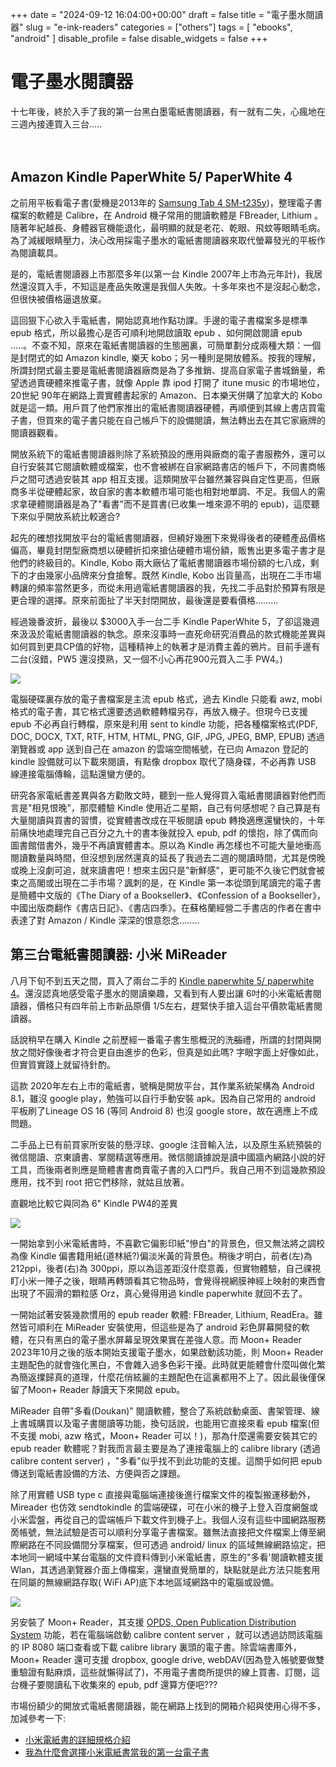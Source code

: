 +++
date = "2024-09-12 16:04:00+00:00"
draft = false
title = "電子墨水閱讀器"
slug = "e-ink-readers"
categories = ["others"]
tags = [
  "ebooks",
  "android"
  ]
disable_profile = false
disable_widgets = false
+++

# 電子墨水閱讀器

十七年後，終於入手了我的第一台黑白墨電紙書閱讀器，有一就有二失，心瘋地在三週內接連買入三台.....

<!--more-->　

## Amazon Kindle PaperWhite 5/ PaperWhite 4
之前用平板看電子書(愛機是2013年的 [Samsung Tab 4 SM-t235y](https://personaljournal.ca/jxtsai/samsung-tab4-sm-t235y-sheng-ji-lineage-os-16))，整理電子書檔案的軟體是 Calibre，在 Android 機子常用的閱讀軟體是 FBreader, Lithium 。隨著年紀越長、身體器官機能退化，最明顯的就是老花、乾眼、飛蚊等眼睛毛病。為了減緩眼睛壓力，決心改用採電子墨水的電紙書閱讀器來取代螢幕發光的平板作為閱讀載具。

是的，電紙書閱讀器上市那麼多年(以第一台 Kindle 2007年上市為元年計)，我居然還沒買入手，不知這是產品失敗還是我個人失敗。十多年來也不是沒起心動念，但很快被價格逼退放棄。

這回狠下心欲入手電紙書，開始認真地作點功課。手邊的電子書檔案多是標準 epub 格式，所以最擔心是否可順利地開啟讀取 epub 、如何開啟閱讀 epub .....。不查不知，原來在電紙書閱讀器的生態圈裏，可簡單劃分成兩種大類：一個是封閉式的如 Amazon  kindle, 樂天 kobo；另一種則是開放體系。按我的理解，所謂封閉式最主要是電紙書閱讀器廠商是為了多推銷、提高自家電子書城銷量，希望透過賣硬體來推電子書，就像 Apple 靠 ipod 打開了 itune music 的市場地位，20世紀 90年在網路上賣實體書起家的 Amazon、日本樂天併購了加拿大的 Kobo 就是這一類。用戶買了他們家推出的電紙書閱讀器硬體，再順便到其線上書店買電子書，但買來的電子書只能在自己帳戶下的設備閱讀，無法轉出去在其它家廠牌的閱讀器觀看。

開放系統下的電紙書閱讀器則除了系統預設的應用與廠商的電子書服務外，還可以自行安裝其它閱讀軟體或檔案，也不會被綁在自家網路書店的帳戶下，不同書商帳戶之間可透過安裝其 app 相互支援。這類開放平台雖然兼容與自定性更高，但廠商多半從硬體起家，故自家的書本軟體市場可能也相對地單調、不足。我個人的需求拿硬體閱讀器是為了"看書"而不是買書(已收集一堆來源不明的 epub)，這麼聽下來似乎開放系統比較適合?

起先的確想找開放平台的電紙書閱讀器，但繞好幾圈下來覺得後者的硬體產品價格偏高，畢竟封閉型廠商想以硬體折扣來搶佔硬體市場份額，販售出更多電子書才是他們的終級目的。Kindle, Kobo 兩大廠佔了電紙書閱讀器市場份額的七八成，剩下的才由幾家小品牌來分食搶奪。既然 Kindle, Kobo 出貨量高，出現在二手市場轉讓的頻率當然更多，而從未用過電紙書閱讀器的我，先找二手品對於預算有限是更合理的選擇。原來前面扯了半天封閉開放，最後還是要看價格.........

經過幾番波折，最後以 $3000入手一台二手 Kindle PaperWhite 5，了卻這幾週來汲汲於電紙書閱讀器的執念。原來沒事時一直死命研究消費品的款式機能差異與如何買到更具CP值的好物，這種精神上的執著才是消費主義的鴉片。目前手邊有二台(沒錯，PW5 還沒摸熟，又一個不小心再花900元買入二手 PW4。) 

![](https://imgur.com/OTJsLbm.jpg)

電腦硬碟裏存放的電子書檔案是主流 epub 格式，過去 Kindle 只能看 awz, mobi 格式的電子書，其它格式還要透過軟體轉檔另存，再放入機子。但現今已支援 epub 不必再自行轉檔，原來是利用 sent to kindle 功能，把各種檔案格式(PDF, DOC, DOCX, TXT, RTF, HTM, HTML, PNG, GIF, JPG, JPEG, BMP, EPUB) 透過瀏覽器或 app 送到自己在 amazon 的雲端空間帳號，在已向 Amazon 登記的 kindle 設備就可以下載來閱讀，有點像 dropbox 取代了隨身碟，不必再靠 USB 線連接電腦傳輪，這點還蠻方便的。

研究各家電紙書差異與各方勸敗文時，聽到一些人覺得買入電紙書閱讀器對他們而言是"相見恨晚"，那麼體驗 Kindle 使用近二星期，自己有何感想呢？自己算是有大量閱讀與買書的習慣，從實體書改成在平板閱讀 epub 轉換適應還蠻快的，十年前痛快地處理完自己百分之九十的書本後就投入 epub, pdf 的懷抱，除了偶而向圖書館借書外，幾乎不再讀實體書本。原以為 Kindle 再怎樣也不可能大量地衝高閱讀數量與時間，但沒想到居然還真的延長了我過去二週的閱讀時間，尤其是傍晚或晚上沒劇可追，就來讀書吧！想來主因只是"新鮮感"，更可能不久後它們就會被束之高閣或出現在二手市場？諷刺的是，在 Kindle 第一本從頭到尾讀完的電子書是簡體中文版的《The Diary of a Bookseller》、《Confession of a Bookseller》，中國出版商翻作《書店日記》、《書店四季》。在蘇格蘭經營二手書店的作者在書中表達了對 Amazon / Kindle 深深的恨意怨念........ 

## 第三台電紙書閱讀器: 小米 MiReader
八月下旬不到五天之間，買入了兩台二手的 [Kindle paperwhite 5/ paperwhite 4](https://personaljournal.ca/jxtsai/amazon-kindle-paperwhite-4-5)。還沒認真地感受電子墨水的閱讀樂趣，又看到有人要出讓 6吋的小米電紙書閱讀器，價格只有四年前上市新品原價 1/5左右，趕緊快手搶入這台平價款電紙書閱讀器。

話說稍早在購入 Kindle 之前歷經一番電子書生態概況的洗~~腦~~禮，所謂的封閉與開放之間好像後者才符合更自由進步的色彩，但真是如此嗎? 字眼字面上好像如此，但實質實踐上就留待針酌。

這款 2020年左右上市的電紙書，號稱是開放平台，其作業系統架構為 Android 8.1，雖沒 google play，勉強可以自行手動安裝 apk。因為自己常用的 android 平板刷了Lineage OS 16 (等同 Android 8) 也沒 google store，故在適應上不成問題。

二手品上已有前買家所安裝的懸浮球、google 注音輸入法，以及原生系統預裝的微信閱讀、京東讀書、掌閱精選等應用。微信閱讀據說是讀中國牆內網路小說的好工具，而後兩者則應是簡體書書商賣電子書的入口門戶。我自己用不到這幾款預設應用，找不到 root 把它們移除，就姑且放著。

直觀地比較它與同為 6" Kindle PW4的差異

![](https://i.imgur.com/yCETEY0.jpeg)

一開始拿到小米電紙書時，不喜歡它偏影印紙"慘白"的背景色，但又無法將之調校為像 Kindle 偏書籍用紙(道林紙?)偏淡米黃的背景色。稍後才明白，前者(左)為 212ppi，後者(右)為 300ppi，原以為這差距沒什麼意義，但實物體驗，自己祼視盯小米一陣子之後，眼睛再轉頭看其它物品時，會覺得視網膜神經上映射的東西會出現了不圓滑的顆粒感 Orz，真心覺得用過 kindle paperwhite 就回不去了。

一開始試著安裝幾款慣用的 epub reader 軟體: FBreader, Lithium, ReadEra。雖然皆可順利在 MiReader 安裝使用，但這些是為了 android 彩色屏幕開發的軟體，在只有黑白的電子墨水屏幕呈現效果實在差強人意。而 Moon+ Reader 2023年10月之後的版本開始支援電子墨水，如果啟動該功能，則 Moon+ Reader 主題配色的就會強化黑白，不會雜入過多色彩干擾。此時就更能體會什麼叫做化繁為簡返擈歸真的道理，什麼花俏絃麗的主題配色在這裏都用不上了。因此最後僅保留了Moon+ Reader 靜讀天下來開啟 epub。

MiReader 自帶"多看(Doukan)" 閱讀軟體，整合了系統啟動桌面、書架管理、線上書城購買以及電子書閱讀等功能，換句話說，也能用它直接來看 epub 檔案(但不支援 mobi, azw 格式，Moon+ Reader 可以！)，那為什麼還需要安裝其它的 epub reader 軟體呢？對我而言最主要是為了連接電腦上的 calibre library (透過 calibre content server) ，"多看"似乎找不到此功能的支援。這關乎如何把 epub 傳送到電紙書設備的方法、方便與否之課題。 

除了用實體 USB type c 直接與電腦端連接後進行檔案文件的複製搬運移動外，Mireader 也仿效 sendtokindle 的雲端硬碟，可在小米的機子上登入百度網盤或小米雲盤，再從自己的雲端帳戶下載文件到機子上。我個人沒有這些中國網路服務啇帳號，無法試驗是否可以順利分享電子書檔案。雖無法直接把文件檔案上傳至網際網路在不同設備間分享檔案，但可透過 android/ linux 的區域無線網路協定，把本地同一網域中某台電腦的文件資料傳到小米電紙書，原生的"多看'閱讀軟體支援 Wlan，其透過瀏覽器介面上傳檔案，還蠻直覺簡單的，缺點就是此方法只能套用在同屬的無線網路存取( WiFi AP)底下本地區域網路中的電腦或設備。

![](https://i.imgur.com/OXkEpGc.png)

另安裝了 Moon+ Reader，其支援 [OPDS,  Open Publication Distribution System](https://opds.io/) 功能，若在電腦端啟動 calibre content server ，就可以透過訪問該電腦的 IP 8080 端口查看或下載 calibre library 裏頭的電子書。除雲端書庫外， Moon+ Reader 還可支援 dropbox, google drive, webDAV(因為登入帳號要做雙重驗證有點麻煩，這些就懶得試了)，不用電子書商所提供的線上買書、訂閱，這台機子要閱讀私下收集來的 epub, pdf 還算方便吧???

市場份額少的開放式電紙書閱讀器，能在網路上找到的開箱介紹與使用心得不多，加減參考一下:
-  [小米電紙書的詳細規格介紹](https://mobileai.net/2019/11/18/mi-epaper/)
- [我為什麼會選擇小米電紙書當我的第一台電子書](https://haoweichen.medium.com/%E6%88%91%E7%82%BA%E4%BB%80%E9%BA%BC%E6%9C%83%E9%81%B8%E6%93%87%E5%B0%8F%E7%B1%B3%E9%9B%BB%E7%B4%99%E6%9B%B8%E7%95%B6%E6%88%91%E7%9A%84%E7%AC%AC%E4%B8%80%E5%8F%B0%E9%9B%BB%E5%AD%90%E6%9B%B8-38f7d6a58620)

